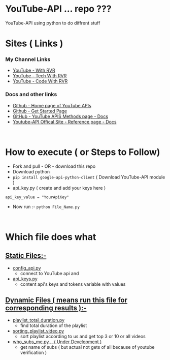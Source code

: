 # YouTube-API ... repo ???

YouTube-API using python to do diffrent stuff
<br/>

# Sites ( Links )

### My Channel Links

-   [YouTube - With RVR](https://www.youtube.com/channel/UC7vo7Ytk-XDT_Qk_Uh_ziDg?sub_confirmation=1)
-   [YouTube - Tech With RVR](https://www.youtube.com/techwithrvr?sub_confirmation=1)
-   [YouTube - Code With RVR](https://www.youtube.com/channel/UCz155xQn-6lzHWs9_2oX1Dg?sub_confirmation=1)

### Docs and other links

-   [Github - Home page of YouTube APIs](https://github.com/youtube/api-samples)
-   [Github - Get Started Page](https://github.com/googleapis/google-api-python-client/blob/master/docs/start.md)
-   [GitHub - YouTube APIS Methods page - Docs](https://googleapis.github.io/google-api-python-client/docs/dyn/youtube_v3.html)
-   [Youtube-API Offical Site - Reference page - Docs](https://developers.google.com/youtube/v3/docs)

<br>

# How to execute ( or Steps to Follow)

-   Fork and pull - OR - download this repo
-   Download python
-   `pip install google-api-python-client` ( Download YouTube-API module )
-   api_key.py ( create and add your keys here )

```
api_key_value = "YourApiKey"
```

-   Now run :- `python File_Name.py`

<br>

# Which file does what

## <u>Static Files:-</u>

-   [config_api.py](YouTube-API-Python-Code/config_api.py)
    -   connect to YouTube api and
-   [api_keys.py](YouTube-API-Python-Code/)
    -   content api's keys and tokens variable with values

## <u>Dynamic Files ( means run this file for corresponding results ):-</u>

-   [playlist_total_duration.py](YouTube-API-Python-Code/playlist_total_duration.py)
    -   find total duration of the playlist
-   [sorting_playlist_video.py](YouTube-API-Python-Code/sorting_playlist_video.py)
    -   sort playlist according to us and get top 3 or 10 or all videos
-   [who_subs_me.py .. ( Under Development )](YouTube-API-Python-Code/who_subs_me.py)
    -   get name of subs ( but actual not gets of all because of youtube verification )
